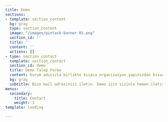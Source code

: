```yaml
---
title: Demo
sections:
- template: section_content
  bg: gray
  type: section_content
  image: "/images/pintask-banner-01.png"
  section_id: ''
  title: ''
  content: ''
  actions: []
- type: section_contact
  template: section_contact
  section_id: demo
  title: Demo Talep Formu
  content: Kurum adınızla birlikte kısaca organizasyon yapınızdan kısaca belirtiniz.
  bg: gray
  subtitle: Bize mail adresinizi iletin. Demo için sizinle hemen iletişime geçelim.
menus:
  secondary:
    title: Contact
    weight: 3
template: landing

---
```

